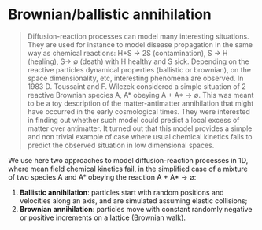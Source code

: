 # Brownian/ballistic annihilation

> Diffusion-reaction processes can model many interesting situations. They are used for instance to model disease
propagation in the same way as chemical reactions: H+S → 2S (contamination), S → H (healing), S→ ∅ (death)
with H healthy and S sick. Depending on the reactive particles dynamical properties (ballistic or brownian), on
the space dimensionality, etc, interesting phenomena are observed.
In 1983 D. Toussaint and F. Wilczek considered a simple situation of 2 reactive Brownian species A, A* obeying
A + A* → ∅. This was meant to be a toy description of the matter-antimatter annihilation that might have occurred
in the early cosmological times. They were interested in finding out whether such model could predict a local
excess of matter over antimatter. It turned out that this model provides a simple and non trivial example of case
where usual chemical kinetics fails to predict the observed situation in low dimensional spaces.

We use here two approaches to model diffusion-reaction processes in 1D, where mean field chemical kinetics fail, in the simplified case of a mixture of two species A and A* obeying the reaction A + A* → ∅:

1. **Ballistic annihilation**: particles start with random positions and velocities along an axis, and are simulated assuming elastic collisions;
2. **Brownian annihilation**: particles move with constant randomly negative or positive increments on a lattice (Brownian walk).